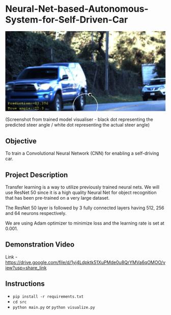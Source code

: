 # Neural-Net-based-Autonomous-System-for-Self-Driven-Car

![Alt text](https://github.com/rohan-gupta/Neural-Net-based-Autonomous-System-for-Self-Driven-Car/blob/master/banner.png)

(Screenshot from trained model visualiser - black dot representing the predicted steer angle / white dot representing the actual steer angle)

## Objective

To train a Convolutional Neural Network (CNN) for enabling a self-driving car. 

## Project Description

Transfer learning is a way to utilize previously trained neural nets. We will use ResNet 50 since it is a high quality Neural Net for object recognition that has been pre-trained on a very large dataset.

The ResNet 50 layer is followed by 3 fully connected layers having 512, 256 and 64 neurons respectively.

We are using Adam optimizer to minimize loss and the learning rate is set at 0.001.

## Demonstration Video

Link - https://drive.google.com/file/d/1yj4Ldpktk51XuPMde0u8QrYMVa6qOMOO/view?usp=share_link

## Instructions
- `pip install -r requirements.txt`
- `cd src`
- `python main.py` or `python visualize.py`
